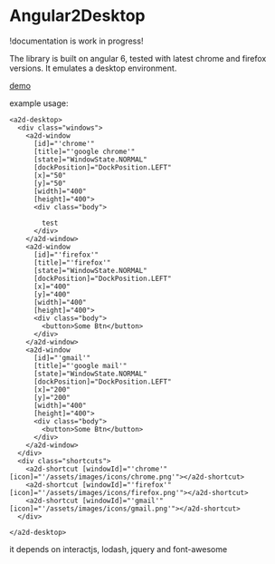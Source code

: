 # Angular2Desktop

!documentation is work in progress!

The library is built on angular 6, tested with latest chrome and firefox versions.
It emulates a desktop environment.

[demo](http://groovybytes.at:9000/)



example usage:
```
<a2d-desktop>
  <div class="windows">
    <a2d-window
      [id]="'chrome'"
      [title]="'google chrome'"
      [state]="WindowState.NORMAL"
      [dockPosition]="DockPosition.LEFT"
      [x]="50"
      [y]="50"
      [width]="400"
      [height]="400">
      <div class="body">

        test
      </div>
    </a2d-window>
    <a2d-window
      [id]="'firefox'"
      [title]="'firefox'"
      [state]="WindowState.NORMAL"
      [dockPosition]="DockPosition.LEFT"
      [x]="400"
      [y]="400"
      [width]="400"
      [height]="400">
      <div class="body">
        <button>Some Btn</button>
      </div>
    </a2d-window>
    <a2d-window
      [id]="'gmail'"
      [title]="'google mail'"
      [state]="WindowState.NORMAL"
      [dockPosition]="DockPosition.LEFT"
      [x]="200"
      [y]="200"
      [width]="400"
      [height]="400">
      <div class="body">
        <button>Some Btn</button>
      </div>
    </a2d-window>
  </div>
  <div class="shortcuts">
    <a2d-shortcut [windowId]="'chrome'" [icon]="'/assets/images/icons/chrome.png'"></a2d-shortcut>
    <a2d-shortcut [windowId]="'firefox'" [icon]="'/assets/images/icons/firefox.png'"></a2d-shortcut>
    <a2d-shortcut [windowId]="'gmail'" [icon]="'/assets/images/icons/gmail.png'"></a2d-shortcut>
  </div>

</a2d-desktop>

```


it depends on interactjs, lodash, jquery and font-awesome



